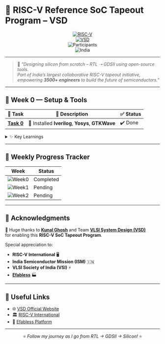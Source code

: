 # 🚀 RISC-V Reference SoC Tapeout Program – VSD  

<div align="center">

[![RISC-V](https://img.shields.io/badge/RISC--V-SoC%20Tapeout-blue?style=for-the-badge&logo=riscv)](https://riscv.org/)  
[![VSD](https://img.shields.io/badge/VSD-Program-orange?style=for-the-badge)](https://vsdiat.vlsisystemdesign.com/)  
![Participants](https://img.shields.io/badge/Participants-3500+-success?style=for-the-badge)  
![India](https://img.shields.io/badge/Made%20in-India-FF9933?style=for-the-badge&logo=india)  

</div>

---

> 🎯 *"Designing silicon from scratch – RTL ➝ GDSII using open-source tools.  
Part of India’s largest collaborative RISC-V tapeout initiative, empowering **3500+ engineers** to build the future of semiconductors."*  

---

## 📅 Week 0 — Setup & Tools  

| 📝 Task | 📖 Description | ✅ Status |
|--------|----------------|-----------|
| [**Task 0**](Week0/Task0/README.md) | 🔧 Installed **Iverilog**, **Yosys**, **GTKWave** | ✔️ Done |

<details>
<summary>✨ Key Learnings</summary>

- Installed & verified essential **open-source EDA tools**.  
- Built a working environment for **RTL design + synthesis**.  
- System is ready for **RTL → GDSII experiments**.  

</details>

---

## 🧭 Weekly Progress Tracker  

| Week | Status |
|------|---------|
| ![Week0](https://img.shields.io/badge/Week%200-✅%20Tools%20Setup-success?style=for-the-badge) | Completed |
| ![Week1](https://img.shields.io/badge/Week%201-🔜%20Coming%20Soon-lightgrey?style=for-the-badge) | Pending |
| ![Week2](https://img.shields.io/badge/Week%202-📖%20Upcoming-lightgrey?style=for-the-badge) | Pending |

---

## 🌟 Acknowledgments  

🙏 Huge thanks to [**Kunal Ghosh**](https://github.com/kunalg123) and Team [**VLSI System Design (VSD)**](https://vsdiat.vlsisystemdesign.com/)  
for enabling this **RISC-V SoC Tapeout Program**.  

Special appreciation to:  
- **RISC-V International** 🖥️  
- **India Semiconductor Mission (ISM)** 🇮🇳  
- **VLSI Society of India (VSI)** ⚡  
- [**Efabless**](https://github.com/efabless) 🏭  

---

## 🔗 Useful Links  

- 🌐 [VSD Official Website](https://vsdiat.vlsisystemdesign.com/)  
- 🏛️ [RISC-V International](https://riscv.org/)  
- 🧩 [Efabless Platform](https://efabless.com/)  

---

<div align="center">

⭐ *Follow my journey as I go from RTL → GDSII → Silicon!* ⭐  

</div>
